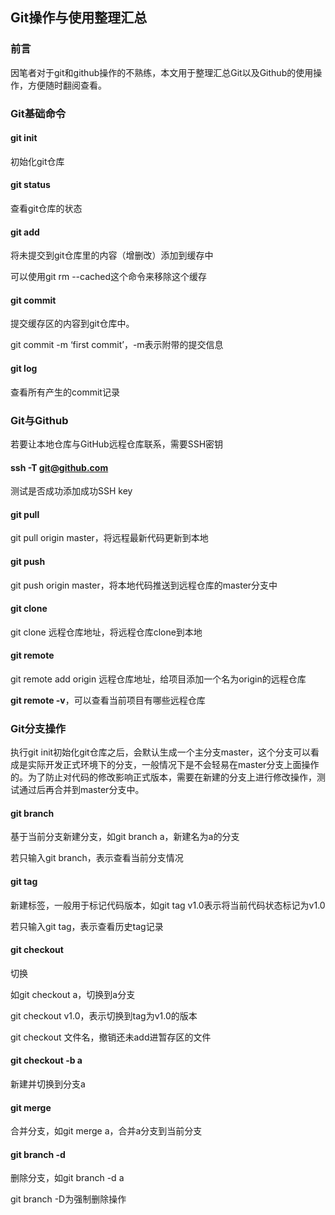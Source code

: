 ## Git操作与使用整理汇总

### 前言

因笔者对于git和github操作的不熟练，本文用于整理汇总Git以及Github的使用操作，方便随时翻阅查看。



### Git基础命令

#### git init

初始化git仓库

#### git status

查看git仓库的状态

#### git add

将未提交到git仓库里的内容（增删改）添加到缓存中

可以使用git rm --cached这个命令来移除这个缓存

#### git commit

提交缓存区的内容到git仓库中。

git commit -m ‘first commit’，-m表示附带的提交信息

#### git log

查看所有产生的commit记录



### Git与Github

若要让本地仓库与GitHub远程仓库联系，需要SSH密钥

#### ssh -T git@github.com

测试是否成功添加成功SSH key

#### git pull

git pull origin master，将远程最新代码更新到本地

#### git push

git push origin master，将本地代码推送到远程仓库的master分支中

#### git clone

git clone 远程仓库地址，将远程仓库clone到本地

#### git remote

git remote add origin 远程仓库地址，给项目添加一个名为origin的远程仓库

**git remote -v**，可以查看当前项目有哪些远程仓库



### Git分支操作

执行git init初始化git仓库之后，会默认生成一个主分支master，这个分支可以看成是实际开发正式环境下的分支，一般情况下是不会轻易在master分支上面操作的。为了防止对代码的修改影响正式版本，需要在新建的分支上进行修改操作，测试通过后再合并到master分支中。

#### git branch

基于当前分支新建分支，如git branch a，新建名为a的分支

若只输入git branch，表示查看当前分支情况

#### git tag

新建标签，一般用于标记代码版本，如git tag v1.0表示将当前代码状态标记为v1.0

若只输入git tag，表示查看历史tag记录

#### git checkout

切换

如git checkout a，切换到a分支

git checkout v1.0，表示切换到tag为v1.0的版本

git checkout 文件名，撤销还未add进暂存区的文件

#### git checkout -b a

新建并切换到分支a

#### git merge 

合并分支，如git merge a，合并a分支到当前分支

#### git branch -d

删除分支，如git branch -d a

git branch -D为强制删除操作